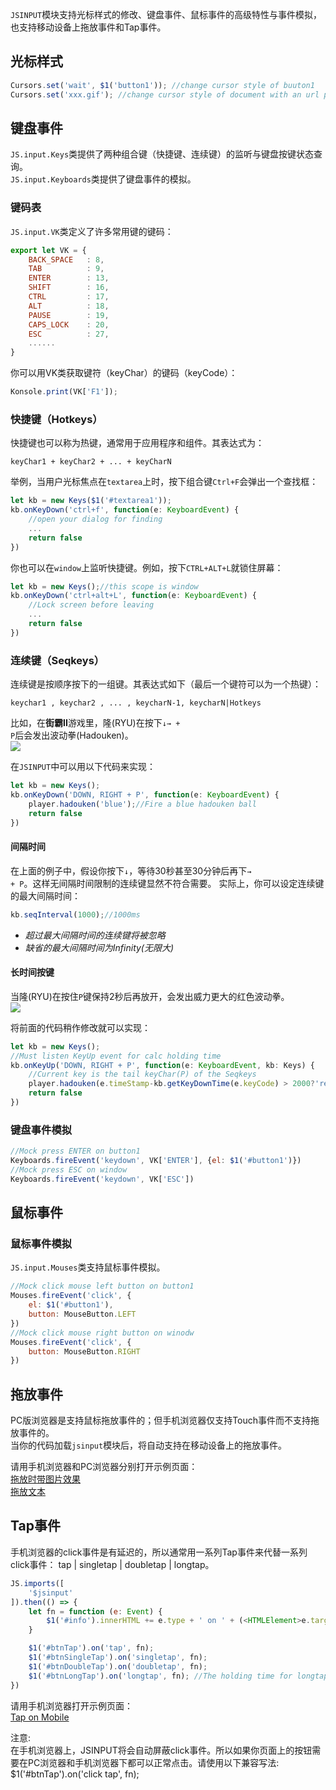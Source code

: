 <code>JSINPUT</code>模块支持光标样式的修改、键盘事件、鼠标事件的高级特性与事件模拟，也支持移动设备上拖放事件和Tap事件。

## 光标样式
```javascript
Cursors.set('wait', $1('button1')); //change cursor style of buuton1   
Cursors.set('xxx.gif'); //change cursor style of document with an url picture   
```

## 键盘事件
<code>JS.input.Keys</code>类提供了两种组合键（快捷键、连续键）的监听与键盘按键状态查询。<br>
<code>JS.input.Keyboards</code>类提供了键盘事件的模拟。

### 键码表
<code>JS.input.VK</code>类定义了许多常用键的键码：
```javascript
export let VK = {
    BACK_SPACE   : 8,   
    TAB          : 9,   
    ENTER        : 13,  
    SHIFT        : 16,  
    CTRL         : 17,  
    ALT          : 18,  
    PAUSE        : 19,  
    CAPS_LOCK    : 20,  
    ESC          : 27,
    ......
}            
```
你可以用VK类获取键符（keyChar）的键码（keyCode）：
```javascript
Konsole.print(VK['F1']);
```

### 快捷键（Hotkeys）
快捷键也可以称为热键，通常用于应用程序和组件。其表达式为：
```text
keyChar1 + keyChar2 + ... + keyCharN
```

举例，当用户光标焦点在<code>textarea</code>上时，按下组合键<code>Ctrl+F</code>会弹出一个查找框：
```javascript
let kb = new Keys($1('#textarea1'));
kb.onKeyDown('ctrl+f', function(e: KeyboardEvent) {
    //open your dialog for finding
    ...
    return false
})
```

你也可以在<code>window</code>上监听快捷键。例如，按下<code>CTRL+ALT+L</code>就锁住屏幕：
```javascript
let kb = new Keys();//this scope is window
kb.onKeyDown('ctrl+alt+L', function(e: KeyboardEvent) {
    //Lock screen before leaving 
    ...
    return false
})
```

### 连续键（Seqkeys）
连续键是按顺序按下的一组键。其表达式如下（最后一个键符可以为一个热键）：
```text
keychar1 , keychar2 , ... , keycharN-1, keycharN|Hotkeys 
```

比如，在<b>街霸II</b>游戏里，隆(RYU)在按下<code>↓→ + P</code>后会发出波动拳(Hadouken)。<br>
<img src="assets/images/ryu-hado-blue.gif" />

在<code>JSINPUT</code>中可以用以下代码来实现：
```javascript
let kb = new Keys();
kb.onKeyDown('DOWN, RIGHT + P', function(e: KeyboardEvent) {
    player.hadouken('blue');//Fire a blue hadouken ball
    return false
})
```

#### 间隔时间
在上面的例子中，假设你按下<code>↓</code>，等待30秒甚至30分钟后再下<code>→ + P</code>。这样无间隔时间限制的连续键显然不符合需要。
实际上，你可以设定连续键的最大间隔时间：
```javascript
kb.seqInterval(1000);//1000ms
```
* *超过最大间隔时间的连续键将被忽略*
* *缺省的最大间隔时间为Infinity(无限大)*

#### 长时间按键
当隆(RYU)在按住<code>P</code>键保持2秒后再放开，会发出威力更大的红色波动拳。<br>
<img src="assets/images/ryu-hado-red.gif" />

将前面的代码稍作修改就可以实现：
```javascript
let kb = new Keys();
//Must listen KeyUp event for calc holding time
kb.onKeyUp('DOWN, RIGHT + P', function(e: KeyboardEvent, kb: Keys) {
    //Current key is the tail keyChar(P) of the Seqkeys
    player.hadouken(e.timeStamp-kb.getKeyDownTime(e.keyCode) > 2000?'red':'blue');
    return false
})
```

### 键盘事件模拟
```javascript
//Mock press ENTER on button1
Keyboards.fireEvent('keydown', VK['ENTER'], {el: $1('#button1')})
//Mock press ESC on window
Keyboards.fireEvent('keydown', VK['ESC'])
```

## 鼠标事件

### 鼠标事件模拟
<code>JS.input.Mouses</code>类支持鼠标事件模拟。

```javascript
//Mock click mouse left button on button1
Mouses.fireEvent('click', {
    el: $1('#button1'),
    button: MouseButton.LEFT
})
//Mock click mouse right button on winodw
Mouses.fireEvent('click', {
    button: MouseButton.RIGHT
})
```

## 拖放事件
PC版浏览器是支持鼠标拖放事件的；但手机浏览器仅支持Touch事件而不支持拖放事件的。<br>
当你的代码加载<code>jsinput</code>模块后，将自动支持在移动设备上的拖放事件。

请用手机浏览器和PC浏览器分别打开示例页面：<br>
<a href="/jsdk/examples/input/drag_image.html" target="_blank">
拖放时带图片效果</a><br>
<a href="/jsdk/examples/input/drag_text.html" target="_blank">
拖放文本</a>

## Tap事件
手机浏览器的click事件是有延迟的，所以通常用一系列Tap事件来代替一系列click事件：
tap | singletap | doubletap | longtap。
```javascript
JS.imports([
    '$jsinput'
]).then(() => {
    let fn = function (e: Event) {
        $1('#info').innerHTML += e.type + ' on ' + (<HTMLElement>e.target).id + '<br>'
    }

    $1('#btnTap').on('tap', fn);
    $1('#btnSingleTap').on('singletap', fn);
    $1('#btnDoubleTap').on('doubletap', fn);
    $1('#btnLongTap').on('longtap', fn); //The holding time for longtap is 750ms
})
```
请用手机浏览器打开示例页面：<br>
<a href="/jsdk/examples/input/tap.html" target="_blank">
Tap on Mobile</a><br>

<p class='tip'>
注意:<br>
在手机浏览器上，JSINPUT将会自动屏蔽click事件。所以如果你页面上的按钮需要在PC浏览器和手机浏览器下都可以正常点击。请使用以下兼容写法:<br>
$1('#btnTap').on('click tap', fn);
</p>
